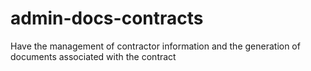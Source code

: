 # admin-docs-contracts
Have the management of contractor information and the generation of documents associated with the contract
